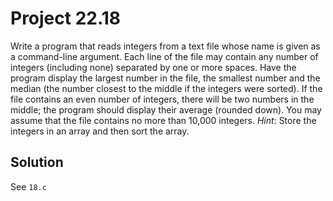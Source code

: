 # Project 22.18

Write a program that reads integers from a text file whose name is given as a
command-line argument. Each line of the file may contain any number of integers
(including none) separated by one or more spaces. Have the program display the
largest number in the file, the smallest number and the median (the number
closest to the middle if the integers were sorted). If the file contains an even
number of integers, there will be two numbers in the middle; the program should
display their average (rounded down). You may assume that the file contains no
more than 10,000 integers. *Hint*: Store the integers in an array and then sort
the array.

## Solution

See `18.c`
